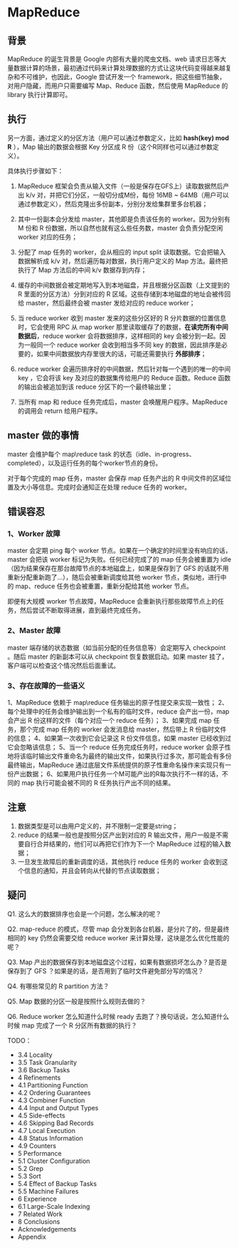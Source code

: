 # MapReduce

## 背景

MapReduce 的诞生背景是 Google 内部有大量的爬虫文档、web 请求日志等大量数据计算的场景，最初通过代码来计算处理数据的方式让这块代码变得越来越复杂和不可维护，也因此，Google 尝试开发一个 framework，把这些细节抽象，对用户隐藏，而用户只需要编写 Map、Reduce 函数，然后使用 MapReduce 的 library 执行计算即可。

## 执行

另一方面，通过定义的分区方法（用户可以通过参数定义，比如 **hash(key) mod R** ），Map 输出的数据会根据 Key 分区成 R 份（这个R同样也可以通过参数定义）。

具体执行步骤如下：

1. MapReduce 框架会负责从输入文件（一般是保存在GFS上）读取数据然后产出 k/v 对，并把它们分区，一般切分成M份，每份 16MB ~ 64MB（用户可以通过参数定义），然后克隆出多份副本，分别分发给集群里多台机器；

2. 其中一份副本会分发给 master，其他即是负责该任务的 worker。因为分别有 M 份和 R 份数据，所以自然也就有这么些任务数，master 会负责分配空闲 worker 对应的任务；

3. 分配了 map 任务的 worker，会从相应的 input split 读取数据。它会把输入数据解析成 k/v 对，然后遍历每对数据，执行用户定义的 Map 方法。最终把执行了 Map 方法后的中间 k/v 数据存到内存；

4. 缓存的中间数据会被定期地写入到本地磁盘，并且根据分区函数（上文提到的 R 里面的分区方法）分到对应的 R 区域。这些存储到本地磁盘的地址会被传回给 master，然后最终会被 master 发给对应的 reduce worker；

5. 当 reduce worker 收到 master 发来的这些分区好的 R 分片数据的位置信息时，它会使用 RPC 从 map worker 那里读取缓存了的数据，**在读完所有中间数据后**，reduce worker 会将数据排序，这样相同的 key 会被分到一起。因为一般同一个 reduce worker 会收到相当多不同 key 的数据，因此排序是必要的，如果中间数据放内存里很大的话，可能还需要执行 **外部排序**；

6. reduce worker 会遍历排序好的中间数据，然后针对每一个遇到的唯一的中间 key ，它会将该 key 及对应的数据集传给用户的 Reduce 函数。Reduce 函数的输出会被追加到该 reduce 分区下的一个最终输出里；

7. 当所有 map 和 reduce 任务完成后，master 会唤醒用户程序。MapReduce 的调用会 return 给用户程序。

## master 做的事情

master 会维护每个 map\reduce task 的状态（idle、in-progress、completed），以及运行任务的每个worker节点的身份。

对于每个完成的 map 任务，master 会保存 map 任务产出的 R 中间文件的区域位置及大小等信息。完成时会通知正在处理 reduce 任务的 worker。

## 错误容忍

### 1、Worker 故障

master 会定期 ping 每个 worker 节点。如果在一个确定的时间里没有响应的话，master 会把该 worker 标记为失败。任何已经完成了的 map 任务会被重置为 idle（因为结果保存在那台故障节点的本地磁盘上，如果是保存到了 GFS 的话就不用重新分配重新跑了...），随后会被重新调度给其他 worker 节点，类似地，进行中的 map、reduce 任务也会被重置，重新分配给其他 worker 节点。

即便有大规模 worker 节点故障，MapReduce 会重新执行那些故障节点上的任务，然后尝试不断取得进展，直到最终完成任务。

### 2、Master 故障

master 端存储的状态数据（如当前分配的任务信息等）会定期写入 checkpoint 。随后 master 的新副本可以从 checkpoint 恢复数据启动。如果 master 挂了，客户端可以检查这个情况然后后面重试。

### 3、存在故障的一些语义

1、MapReduce 依赖于 map\reduce 任务输出的原子性提交来实现一致性；
2、每个处理中的任务会维护输出到一个私有的临时文件，reduce 会产出一份，map 会产出 R 份这样的文件（每个对应一个 reduce 任务）；
3、如果完成 map 任务，那个完成 map 任务的 worker 会发消息给 master，然后带上 R 份临时文件的信息；
4、如果第一次收到它会记录这 R 份文件信息，如果 master 已经收到过它会忽略该信息；
5、当一个 reduce 任务完成任务时，reduce worker 会原子性地将该临时输出文件重命名为最终的输出文件，如果执行过多次，那可能会有多份最终输出，MapReduce 通过底层文件系统提供的原子性重命名操作来实现只有一份产出数据；
6、如果用户执行任务一个M可能产出的R每次执行不一样的话，不同的 map 执行可能会被不同的 R 任务执行产出不同的结果。

## 注意

1. 数据类型是可以由用户定义的，并不限制一定要是string；
2. reduce 的结果一般也是按照分区产出到对应的 R 输出文件，用户一般是不需要自行合并结果的，他们可以再把它们作为下一个 MapReduce 过程的输入数据；
3. 一旦发生故障后的重新调度的话，其他执行 reduce 任务的 worker 会收到这个信息的通知，并且会转向从代替的节点读取数据；

## 疑问

Q1. 这么大的数据排序也会是一个问题，怎么解决的呢？

Q2. map-reduce 的模式，尽管 map 会分发到各台机器，是分片了的，但是最终相同的 key 仍然会需要交给 reduce worker 来计算处理，这块是怎么优化性能的呢？

Q3. Map 产出的数据保存到本地磁盘这个过程，如果有数据损坏怎么办？是否是保存到了 GFS ？如果是的话，是否用到了临时文件避免部分写的情况？

Q4. 有哪些常见的 R partition 方法？

Q5. Map 数据的分区一般是按照什么规则去做的？

Q6. Reduce worker 怎么知道什么时候 ready 去跑了？换句话说，怎么知道什么时候 map 完成了一个 R 分区所有数据的执行？

TODO：

* 3.4 Locality
* 3.5  Task Granularity
* 3.6 Backup Tasks
* 4 Refinements
* 4.1 Partitioning Function
* 4.2 Ordering Guarantees
* 4.3 Combiner Function
* 4.4 Input and Output Types
* 4.5 Side-effects
* 4.6 Skipping Bad Records
* 4.7 Local Execution
* 4.8 Status Information
* 4.9 Counters
* 5 Performance
* 5.1 Cluster Configuration
* 5.2 Grep
* 5.3 Sort
* 5.4 Effect of Backup Tasks
* 5.5 Machine Failures
* 6 Experience
* 6.1 Large-Scale Indexing
* 7 Related Work
* 8 Conclusions
* Acknowledgements
* Appendix
